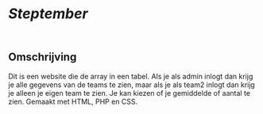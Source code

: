 # ***Steptember***


<img src= "Loginscherm.png"
alt="" style="float: center ; margin-right: 100px;" />
#
<h2>Omschrijving</h2>

<p1>Dit is een website die de array in een tabel. </p1>
<p2>Als je als admin inlogt dan krijg je alle gegevens van de teams te zien, maar als je als team2 inlogt dan krijg je alleen je eigen team te zien. </p2>
<p3>Je kan kiezen of je gemiddelde of aantal te zien.</p3>
<p4> Gemaakt met HTML, PHP en CSS.<p4>  
